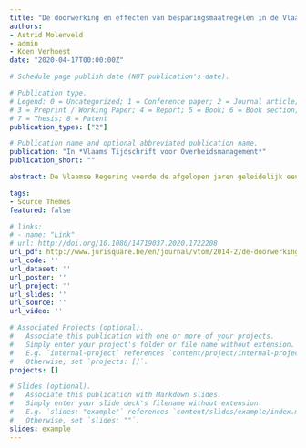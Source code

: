 ```yaml
---
title: "De doorwerking en effecten van besparingsmaatregelen in de Vlaamse administratie: enkele eerste beschrijvende en vergelijkende inzichten"
authors:
- Astrid Molenveld
- admin
- Koen Verhoest
date: "2020-04-17T00:00:00Z"

# Schedule page publish date (NOT publication's date).

# Publication type.
# Legend: 0 = Uncategorized; 1 = Conference paper; 2 = Journal article;
# 3 = Preprint / Working Paper; 4 = Report; 5 = Book; 6 = Book section;
# 7 = Thesis; 8 = Patent
publication_types: ["2"]

# Publication name and optional abbreviated publication name.
publication: "In *Vlaams Tijdschrift voor Overheidsmanagement*"
publication_short: ""

abstract: De Vlaamse Regering voerde de afgelopen jaren geleidelijk een aantal besparingsmaatregelen in. Zo moest het personeelsbestand met 6 % verminderen en moest er 60 miljoen euro op de personeelsgerelateerde kredieten in de begrotingsjaren 2012-2014 worden bespaard. Speciale aandacht ging tevens naar het dossier 'rationalisatie van de managementondersteunende functies (MOF)'. De Vlaamse overheid is niet de enige die haar uitgaven grondig bekijkt en deze terugschroeft. Vele Europese overheidsorganisaties zoeken naar maatregelen om de overheidsfinanciën in balans te brengen. Een groot deel van die maatregelen is gericht op de 'operationele kosten van de overheid', dat wil zeggen de apparaatskosten van het openbaar bestuur. In dit artikel richten we ons op dergelijke maatregelen en beschrijven we welke impact deze hebben op de administratie. Op basis van een Vlaamse survey en een internationale studie bekijken we welke maatregelen met betrekking tot bezuinigingen in de publieke sector doorgevoerd werden en vervolgens welke effecten deze maatregelen hadden op de werking van administraties. Speciale aandacht gaat hierbij uit naar het dossier 'rationalisatie MOF'. We trekken verschillende conclusies. Vlaamse leidend ambtenaren rapporteren dat de meest gebruikte maatregelen lineair zijn en gerelateerd aan een wervingsstop en het verminderen van budgetten van bestaande beleidsprogramma's of uitstellen van nieuwe programma's. Door deze focus te leggen past de Vlaamse Regering in een rijtje Europese (veelal continentale) landen die soortgelijke maatregelen hebben genomen, in vergelijking met radicale en drastische maatregelen in voornamelijk Zuid- en Oost-Europese landen. Effecten van deze maatregelen zijn volgens de leidend ambtenaren niet enkel te vinden binnen de eigen organisatie, maar evenzeer op een overheidsbreed en organisatieoverschrijdend niveau. Zo vindt men dat de macht van het departement Financiën en Begroting is toegenomen, dat er meer wordt samengewerkt tussen entiteiten en dat het belang van prestatie-informatie is toegenomen. Ook hier past de Vlaamse situatie in een bredere Europese trend naar een verdere centralisatie van beslissingsmacht op het centrale niveau. De rationalisatie van managementondersteunende functies is in Vlaanderen doorheen de laatste jaren steeds sterker gekoppeld aan het besparingsprogramma, waarbij de Vlaamse Regering de druk op agentschappen en departementen verhoogde om hun interne managementondersteunende functies af te bouwen. Toch is de voornaamste reden om managementondersteuning uit te besteden aan een managementondersteunende dienst buiten de eigen organisatie niet zozeer de druk vanuit de Vlaamse Regering, maar het zich richten op de eigen kerntaken, volgens de bevraagde ambtenaren. Al met al kunnen we de doorwerking van budgettaire besparing in Vlaanderen relatief gematigd noemen en vergelijkbaar met onze West-Europese buurlanden.

tags:
- Source Themes
featured: false

# links:
# - name: "Link"
# url: http://doi.org/10.1080/14719037.2020.1722208
url_pdf: http://www.jurisquare.be/en/journal/vtom/2014-2/de-doorwerking-en-effecten-van-besparingsmaatregelen-in-de-vlaamse-administratie-enkele-eerste-besch/index.html;jsessionid=4986F7B65D565A6D73905C2A0B66CDDE
url_code: ''
url_dataset: ''
url_poster: ''
url_project: ''
url_slides: ''
url_source: ''
url_video: ''

# Associated Projects (optional).
#   Associate this publication with one or more of your projects.
#   Simply enter your project's folder or file name without extension.
#   E.g. `internal-project` references `content/project/internal-project/index.md`.
#   Otherwise, set `projects: []`.
projects: []

# Slides (optional).
#   Associate this publication with Markdown slides.
#   Simply enter your slide deck's filename without extension.
#   E.g. `slides: "example"` references `content/slides/example/index.md`.
#   Otherwise, set `slides: ""`.
slides: example
---
```

